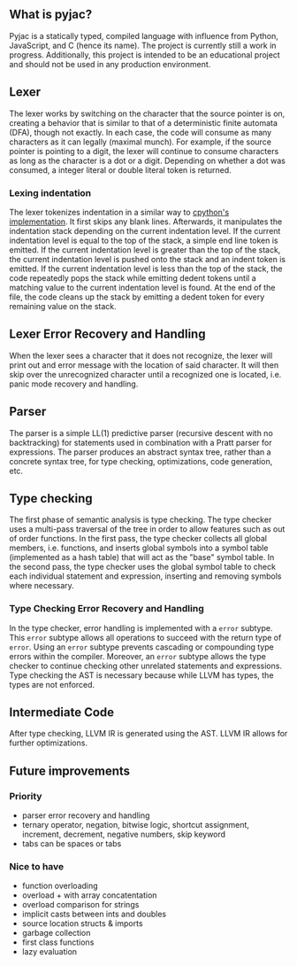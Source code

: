 ## What is pyjac?
Pyjac is a statically typed, compiled language with influence from Python, JavaScript, and C (hence its name). The project is currently still a work in progress. Additionally, this project is intended to be an educational project and should not be used in any production environment. 

## Lexer
The lexer works by switching on the character that the source pointer is on, creating a behavior that is similar to that of a deterministic finite automata (DFA), though not exactly. In each case, the code will consume as many characters as it can legally (maximal munch). For example, if the source pointer is pointing to a digit, the lexer will continue to consume characters as long as the character is a dot or a digit. Depending on whether a dot was consumed, a integer literal or double literal token is returned. 
### Lexing indentation
The lexer tokenizes indentation in a similar way to [cpython's implementation](https://docs.python.org/3/reference/lexical_analysis.html#indentation). It first skips any blank lines. Afterwards, it manipulates the indentation stack depending on the current indentation level. If the current indentation level is equal to the top of the stack, a simple end line token is emitted. If the current indentation level is greater than the top of the stack, the current indentation level is pushed onto the stack and an indent token is emitted. If the current indentation level is less than the top of the stack, the code repeatedly pops the stack while emitting dedent tokens until a matching value to the current indentation level is found. At the end of the file, the code cleans up the stack by emitting a dedent token for every remaining value on the stack.
## Lexer Error Recovery and Handling 
When the lexer sees a character that it does not recognize, the lexer will print out and error message with the location of said character. It will then skip over the unrecognized character until a recognized one is located, i.e. panic mode recovery and handling. 

## Parser
The parser is a simple LL(1) predictive parser (recursive descent with no backtracking) for statements used in combination with a Pratt parser for expressions. The parser produces an abstract syntax tree, rather than a concrete syntax tree, for type checking, optimizations, code generation, etc. 

## Type checking
The first phase of semantic analysis is type checking. The type checker uses a multi-pass traversal of the tree in order to allow features such as out of order functions. In the first pass, the type checker collects all global members, i.e. functions, and inserts global symbols into a symbol table (implemented as a hash table) that will act as the "base" symbol table. In the second pass, the type checker uses the global symbol table to check each individual statement and expression, inserting and removing symbols where necessary. 

### Type Checking Error Recovery and Handling
In the type checker, error handling is implemented with a `error` subtype. This `error` subtype allows all operations to succeed with the return type of `error`. Using an `error` subtype prevents cascading or compounding type errors within the compiler. Moreover, an `error` subtype allows the type checker to continue checking other unrelated statements and expressions. Type checking the AST is necessary because while LLVM has types, the types are not enforced. 

## Intermediate Code 
After type checking, LLVM IR is generated using the AST. LLVM IR allows for further optimizations. 

## Future improvements
### Priority 
- parser error recovery and handling
- ternary operator, negation, bitwise logic, shortcut assignment, increment, decrement, negative numbers, skip keyword
- tabs can be spaces or tabs 
### Nice to have
- function overloading
- overload + with array concatentation
- overload comparison for strings
- implicit casts between ints and doubles
- source location structs & imports 
- garbage collection 
- first class functions
- lazy evaluation
